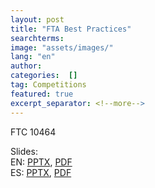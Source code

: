```yaml
---
layout: post
title: "FTA Best Practices"
searchterms:
image: "assets/images/"
lang: "en"
author:
categories:  []
tag: Competitions
featured: true
excerpt_separator: <!--more-->
---
```


FTC 10464<br>

Slides:<br>
EN: <a href="/translations/en-us/Competitions/FTABestPractices.pptx">PPTX</a>,
 <a href="/translations/en-us/Competitions/FTABestPractices.pdf">PDF</a><br>
 ES: <a href="/translations/es/Competitions/FTABestPracticesES.pptx">PPTX</a>,
  <a href="/translations/es/Competitions/FTABestPracticesES.pdf">PDF</a>
